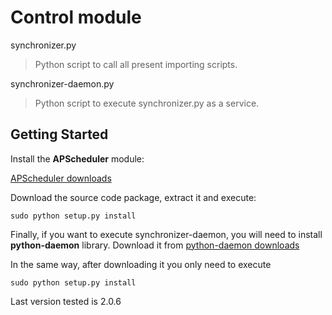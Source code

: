 
# Control module

synchronizer.py

> Python script to call all present importing scripts. 

synchronizer-daemon.py

> Python script to execute synchronizer.py as a service.

## Getting Started

Install the **APScheduler** module: 

[APScheduler downloads](https://pypi.python.org/pypi/APScheduler/#downloads)

Download the source code package, extract it and execute: 

`sudo python setup.py install`


Finally, if you want to execute synchronizer-daemon, you will need to install **python-daemon** library. Download it from  [python-daemon downloads](https://pypi.python.org/pypi/python-daemon/#downloads) 

In the same way, after downloading it you only need to execute

`sudo python setup.py install`

Last version tested is 2.0.6
